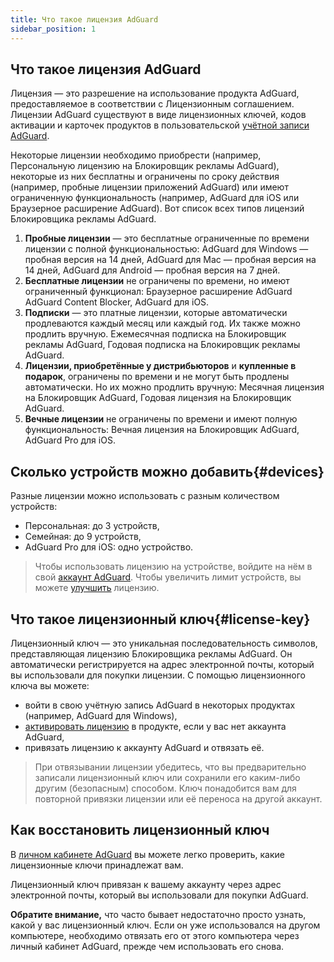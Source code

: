 ```yaml
---
title: Что такое лицензия AdGuard
sidebar_position: 1
---
```


## Что такое лицензия AdGuard

Лицензия — это разрешение на использование продукта AdGuard, предоставляемое в соответствии с Лицензионным соглашением. Лицензии AdGuard существуют в виде лицензионных ключей, кодов активации и карточек продуктов в пользовательской [учётной записи AdGuard](/general/account/register).

Некоторые лицензии необходимо приобрести (например, Персональную лицензию на Блокировщик рекламы AdGuard), некоторые из них бесплатны и ограничены по сроку действия (например, пробные лицензии приложений AdGuard) или имеют ограниченную функциональность (например, AdGuard для iOS или Браузерное расширение AdGuard). Вот список всех типов лицензий Блокировщика рекламы AdGuard.

1. **Пробные лицензии** — это бесплатные ограниченные по времени лицензии с полной функциональностью: AdGuard для Windows — пробная версия на 14 дней, AdGuard для Mac — пробная версия на 14 дней, AdGuard для Android — пробная версия на 7 дней.
2. **Бесплатные лицензии** не ограничены по времени, но имеют ограниченный функционал: Браузерное расширение AdGuard AdGuard Content Blocker, AdGuard для iOS.
3. **Подписки** — это платные лицензии, которые автоматически продлеваются каждый месяц или каждый год. Их также можно продлить вручную. Ежемесячная подписка на Блокировщик рекламы AdGuard, Годовая подписка на Блокировщик рекламы AdGuard.
4. **Лицензии, приобретённые у дистрибьюторов** и **купленные в подарок**, ограничены по времени и не могут быть продлены автоматически. Но их можно продлить вручную: Месячная лицензия на Блокировщик AdGuard, Годовая лицензия на Блокировщик AdGuard.
5. **Вечные лицензии** не ограничены по времени и имеют полную функциональность: Вечная лицензия на Блокировщик AdGuard, AdGuard Pro для iOS.

## Сколько устройств можно добавить{#devices}

Разные лицензии можно использовать с разным количеством устройств:
* Персональная: до 3 устройств,
* Семейная: до 9 устройств,
* AdGuard Pro для iOS: одно устройство.

> Чтобы использовать лицензию на устройстве, войдите на нём в свой [аккаунт AdGuard](/general/account/features). Чтобы увеличить лимит устройств, вы можете [улучшить](../activation#how-to-upgrade-a-license) лицензию.

## Что такое лицензионный ключ{#license-key}

Лицензионный ключ — это уникальная последовательность символов, представляющая лицензию Блокировщика рекламы AdGuard. Он автоматически регистрируется на адрес электронной почты, который вы использовали для покупки лицензии. С помощью лицензионного ключа вы можете:
* войти в свою учётную запись AdGuard в некоторых продуктах (например, AdGuard для Windows),
* [активировать лицензию](../activation) в продукте, если у вас нет аккаунта AdGuard,
* привязать лицензию к аккаунту AdGuard и отвязать её.

> При отвязывании лицензии убедитесь, что вы предварительно записали лицензионный ключ или сохранили его каким-либо другим (безопасным) способом. Ключ понадобится вам для повторной привязки лицензии или её переноса на другой аккаунт.

## Как восстановить лицензионный ключ

В [личном кабинете AdGuard](/general/account/register) вы можете легко проверить, какие лицензионные ключи принадлежат вам.

Лицензионный ключ привязан к вашему аккаунту через адрес электронной почты, который вы использовали для покупки AdGuard.

**Обратите внимание,** что часто бывает недостаточно просто узнать, какой у вас лицензионный ключ. Если он уже использовался на другом компьютере, необходимо отвязать его от этого компьютера через личный кабинет AdGuard, прежде чем использовать его снова.